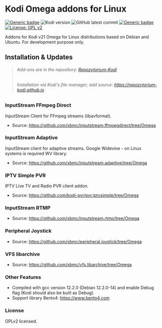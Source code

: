 # Kodi Omega addons for Linux
[![Generic badge](https://img.shields.io/badge/Platform-KODI-<COLOR>.svg)](https://kodi.tv/)
![Kodi version](https://img.shields.io/badge/Versions-21-orange)
![GitHub latest commit](https://img.shields.io/github/last-commit/zuzia-dev/Kodi-Omega-addons-for-Linux?color=00BFFF)
[![Generic badge](https://img.shields.io/badge/Repository-Available-yellow.svg)](https://github.com/Repozytorium-Kodi/Repozytorium-Kodi/releases/download/v1.0.4/Repozytorium-Kodi-1.0.4.zip/)
[![License: GPL v2](https://img.shields.io/badge/License-GPL_v2-blue.svg)](https://www.gnu.org/licenses/old-licenses/gpl-2.0.html)

Addons for Kodi v21 Omega for Linux distributions based on Debian and Ubuntu. For development purpose only.

## Installation & Updates
> ###### Add-ons are in the repository: [Repozytorium-Kodi](https://github.com/Repozytorium-Kodi/Repozytorium-Kodi/releases/download/v1.0.4/Repozytorium-Kodi-1.0.4.zip)
> ###### Installation via Kodi's file-manager, add source: https://repozytorium-kodi.github.io

### InputStream FFmpeg Direct
InputStream Client for FFmpeg streams (libavformat).
- Source: https://github.com/xbmc/inputstream.ffmpegdirect/tree/Omega

### InputStream Adaptive
InputStream client for adaptive streams.
Google Widevine - on Linux systems is required WV library.
- Source: https://github.com/xbmc/inputstream.adaptive/tree/Omega

### IPTV Simple PVR
IPTV Live TV and Radio PVR client addon.
 - Source: https://github.com/kodi-pvr/pvr.iptvsimple/tree/Omega
 
### InputStream RTMP
- Source: https://github.com/xbmc/inputstream.rtmp/tree/Omega

### Peripheral Joystick
- Source: https://github.com/xbmc/peripheral.joystick/tree/Omega

### VFS libarchive
- Source: https://github.com/xbmc/vfs.libarchive/tree/Omega

### Other Features
- Compiled with gcc version 12.2.0 (Debian 12.2.0-14) and enable Debug flag (Kodi should also be built as Debug).
- Support library Bento4: https://www.bento4.com

### License
GPLv2 licensed.
